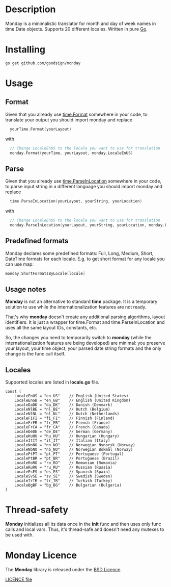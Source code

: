 Description
====

Monday is a minimalistic translator for month and day of week names in time.Date objects. Supports 20 different locales.
Written in pure [Go](http://golang.org).

Installing
====

```
go get github.com/goodsign/monday
```

Usage
====

Format
---------------------

Given that you already use [time.Format](http://golang.org/pkg/time/#Time.Format) somewhere in your code,
to translate your output you should import monday and replace

```go
  yourTime.Format(yourLayout)
```

with

```go
  // Change LocaleEnUS to the locale you want to use for translation
  monday.Format(yourTime, yourLayout, monday.LocaleEnUS) 
```

Parse
---------------------

Given that you already use [time.ParseInLocation](http://golang.org/pkg/time/#ParseInLocation) somewhere in your code,
to parse input string in a different language you should import monday and replace

```go
  time.ParseInLocation(yourLayout, yourString, yourLocation)
```

with

```go
  // Change LocaleEnUS to the locale you want to use for translation
  monday.ParseInLocation(yourLayout, yourString, yourLocation, monday.LocaleEnUS) 
```

Predefined formats
---------------------

Monday declares some predefined formats: Full, Long, Medium, Short, DateTime formats for each locale. E.g. to get
short format for any locale you can use map:

```go
monday.ShortFormatsByLocale[locale]
```

Usage notes
-----------

**Monday** is not an alternative to standard **time** package. It is a temporary solution to use while
the internationalization features are not ready.

That's why **monday** doesn't create any additional parsing algorithms, layout identifiers. It is just
a wrapper for time.Format and time.ParseInLocation and uses all the same layout IDs, constants, etc.

So, the changes you need to temporarily switch to **monday** (while the internationalization features are being developed)
are minimal: you preserve your layout, your time object, your parsed date string formats and the only change is
the func call itself.

Locales
----

Supported locales are listed in **locale.go** file.

```
const (
    LocaleEnUS = "en_US"    // English (United States)
    LocaleEnGB = "en_GB"    // English (United Kingdom)
    LocaleDaDK = "da_DK"    // Danish (Denmark)
    LocaleNlBE = "nl_BE"    // Dutch (Belgium)
    LocaleNlNL = "nl_NL"    // Dutch (Netherlands)
    LocaleFiFI = "fi_FI"    // Finnish (Finland)
    LocaleFrFR = "fr_FR"    // French (France)
    LocaleFrCA = "fr_CA"    // French (Canada)
    LocaleDeDE = "de_DE"    // German (Germany)
    LocaleHuHU = "hu_HU"    // Hungarian (Hungary)
    LocaleItIT = "it_IT"    // Italian (Italy)
    LocaleNnNO = "nn_NO"    // Norwegian Nynorsk (Norway)
    LocaleNbNO = "nb_NO"    // Norwegian Bokmål (Norway)
    LocalePtPT = "pt_PT"    // Portuguese (Portugal)
    LocalePtBR = "pt_BR"    // Portuguese (Brazil)
    LocaleRoRO = "ro_RO"    // Romanian (Romania)
    LocaleRuRU = "ru_RU"    // Russian (Russia)
    LocaleEsES = "es_ES"    // Spanish (Spain)
    LocaleSvSE = "sv_SE"    // Swedish (Sweden)
    LocaleTrTR = "tr_TR"    // Turkish (Turkey)
    LocaleBgBF = "bg_BG"    // Bulgarian (Bulgaria)
)
```

Thread-safety
====

**Monday** initializes all its data once in the **init** func and then uses only
func calls and local vars. Thus, it's thread-safe and doesn't need any mutexes to be 
used with.

Monday Licence
==========

The **Monday** library is released under the [BSD Licence](http://opensource.org/licenses/bsd-license.php)

[LICENCE file](https://github.com/goodsign/monday/blob/master/LICENCE)
